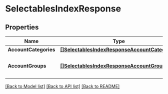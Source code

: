 # SelectablesIndexResponse

## Properties

Name | Type | Description | Notes
------------ | ------------- | ------------- | -------------
**AccountCategories** | [**[]SelectablesIndexResponseAccountCategories**](selectablesIndexResponse_account_categories.md) |  | [optional] 
**AccountGroups** | [**[]SelectablesIndexResponseAccountGroups**](selectablesIndexResponse_account_groups.md) | 決算書表示名（小カテゴリー） | [optional] 

[[Back to Model list]](../README.md#documentation-for-models) [[Back to API list]](../README.md#documentation-for-api-endpoints) [[Back to README]](../README.md)


